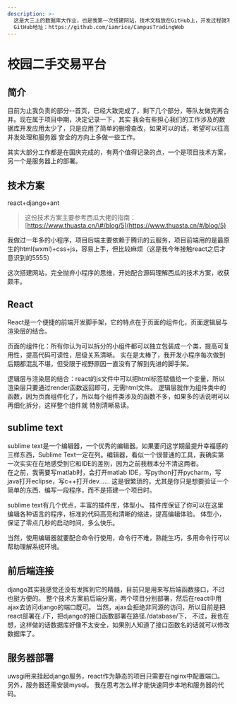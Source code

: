 ```yaml
---
description: >-
  这是大三上的数据库大作业，也是我第一次搭建网站，技术文档放在GitHub上，开发过程就写在这里吧。
  GitHub地址：https://github.com/iamrice/CampusTradingWeb
---
```


# 校园二手交易平台

## 简介

目前为止我负责的部分--首页，已经大致完成了，剩下几个部分，等队友做完再合并。现在属于项目中期，决定记录一下，其实 我会有些担心我们的工作涉及的数据库开发应用太少了，只是应用了简单的删增查改，如果可以的话，希望可以往高并发处理和服务器 安全的方向上多做一些工作。

其实大部分工作都是在国庆完成的，有两个值得记录的点，一个是项目技术方案，另一个是服务器上的部署。

## 技术方案

react+django+ant

> 这份技术方案主要参考西瓜大佬的指南：[https://www.thuasta.cn/\#/blog/5](https://www.thuasta.cn/#/blog/5)

我做过一年多的小程序，项目后端主要依赖于腾讯的云服务，项目前端用的是最原生的html\(wxml\)+css+js，容易上手，但比较麻烦（这是我今年接触react之后才意识到的5555）

这次搭建网站，完全抛弃小程序的思维，开始配合源码理解西瓜的技术方案，收获颇丰。

## React

React是一个便捷的前端开发脚手架，它的特点在于页面的组件化，页面逻辑层与渲染层的结合。

页面的组件化：所有你认为可以拆分的小组件都可以独立包装成一个类，提高可复用性，提高代码可读性，层级关系清晰。 实在是太棒了，我开发小程序每次做到后期都混乱不堪，但受限于视野原因一直没有了解到先进的脚手架。

逻辑层与渲染层的结合：react的js文件中可以把html标签赋值给一个变量，所以渲染层只要通过render函数返回即可，无需html文件。 逻辑层就作为组件类中的函数，因为页面组件化了，所以每个组件类涉及的函数不多，如果多的话说明可以再细化拆分，这样整个组件就 特别清晰易读。

## sublime text

sublime text是一个编辑器，一个优秀的编辑器。如果要问这学期最提升幸福感的三样东西，Sublime Text一定在列。编辑器，看似一个很普通的工具，我确实第一次实实在在地感受到它和IDE的差别，因为之前我根本分不清这两者。  
在之前，我需要写matlab时，会打开matlab IDE，写python打开pycharm，写java打开eclipse，写c++打开dev...... 这是很繁琐的，尤其是你只是想要验证一个简单的东西、编写一段程序，而不是搭建一个项目时。

sublime text有几个优点，丰富的插件库，体型小。 插件库保证了你可以在这里编辑各种语言的程序，标准的代码高亮和清晰的缩进，提高编辑体验。 体型小，保证了零点几秒的启动时间，多么快乐。

当然，使用编辑器就要配合命令行使用，命令行不难，熟能生巧，多用命令行可以帮助理解系统环境。

## 前后端连接

django其实我感觉还没有发挥到它的精髓，目前只是用来写后端函数接口，不过也挺方便的。 整个技术方案前后端分离，两个项目分别部署，然后在react中用ajax去访问django的端口既可。 当然，ajax会拒绝非同源的访问，所以目前是把react部署在./下，把django的接口函数部署在路径./database/下， 不过，我也在想，这样做的话数据库好像不太安全，如果别人知道了接口函数名的话就可以修改数据库了。

## 服务器部署

uwsgi用来挂起django服务，react作为静态的项目只需要在nginx中配置端口。另外，服务器还需安装mysql。 我在思考怎么样才能快速同步本地和服务器的代码。

